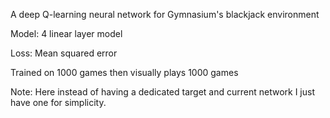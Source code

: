 A deep Q-learning neural network for Gymnasium's blackjack environment


Model: 4 linear layer model


Loss: Mean squared error



Trained on 1000 games then visually plays 1000 games

Note: Here instead of having a dedicated target and current network I just have one for simplicity.
